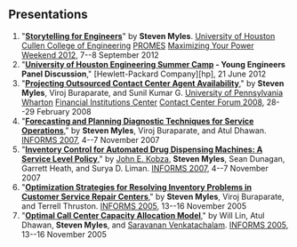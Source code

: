 ## Presentations

1. "[**Storytelling for Engineers**][storytelling]" by **Steven Myles**. 
  [University of Houston][uh] [Cullen College of Engineering][cullen] 
  [PROMES][promes] [Maximizing Your Power Weekend 2012][mypw], 7--8 September
  2012
2. "**[University of Houston Engineering Summer Camp][uhcamp] - Young Engineers 
  Panel Discussion**," [Hewlett-Packard Company][hp], 21 June 2012
3. "[**Projecting Outsourced Contact Center Agent Availability**][posccaa],"
  by **Steven Myles**, Viroj Buraparate, and Sunil Kumar G. [University of 
  Pennsylvania][upenn] [Wharton][wharton] [Financial Institutions Center][fic] 
  [Contact Center Forum 2008][ccforum], 28--29 February 2008
4. "[**Forecasting and Planning Diagnostic Techniques for Service Operations**][informs07pres],"
  by **Steven Myles**, Viroj Buraparate, and Atul Dhawan.  [INFORMS 2007][informs07], 
  4--7 November 2007
5. "[**Inventory Control for Automated Drug Dispensing Machines: A Service Level 
  Policy**][informs07pres]," by [John E. Kobza][jek], **Steven Myles**, Sean Dunagan, Garrett 
  Heath, and Surya D. Liman. [INFORMS 2007][informs07], 4--7 November 2007
6. "[**Optimization Strategies for Resolving Inventory Problems in Customer Service 
  Repair Centers**][informs05pres]," by **Steven Myles**, Viroj Buraparate, and 
  Terrell Thruston. [INFORMS 2005][informs05], 13--16 November 2005
7. "[**Optimal Call Center Capacity Allocation Model**][informs05pres]," by Will 
  Lin, Atul Dhawan, **Steven Myles**, and [Saravanan Venkatachalam][saravanan]. 
  [INFORMS 2005][informs05], 13--16 November 2005
  
[storytelling]: https://steve.mylesandmyles.info/post/31311327069/storytelling-for-engineers
[uh]: https://www.uh.edu/
[cullen]: https://www.egr.uh.edu/
[promes]: http://promes.egr.uh.edu/
[mypw]: https://steve.mylesandmyles.info/post/31304771991/on-saturday-9-8-i-participated-in-the-university
[uhcamp]: https://www.egr.uh.edu/camps
[posccaa]: https://steve.mylesandmyles.info/post/533904394/projecting-outsourced-contact-center-agent
[upenn]: https://www.upenn.edu/
[wharton]: https://www.wharton.upenn.edu/
[fic]: https://fic.wharton.upenn.edu/fic/
[ccforum]: https://web.archive.org/web/20100623190502/http://fic.wharton.upenn.edu/fic/call%20center%2008/agenda.htm
[informs07pres]: https://steve.mylesandmyles.info/post/533880622/informs-2007-presentations
[jek]: https://ise.utk.edu/people/john-e-kobza/
[informs07]: https://web.archive.org/web/20140731003202/http://meetings2.informs.org/Seattle07/
[informs05pres]: https://steve.mylesandmyles.info/post/529327281/informs-2005-presentations
[informs05]: https://web.archive.org/web/20170524053146/http://meetings2.informs.org/NO2005/
[saravanan]: https://engineering.wayne.edu/profile/saravanan.venkatachalam/
